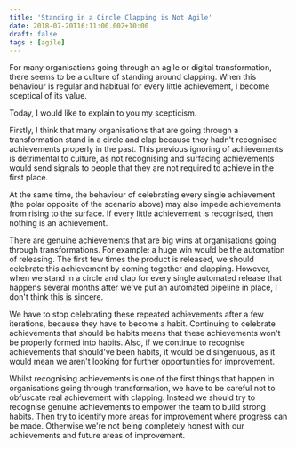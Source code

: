```yaml
---
title: 'Standing in a Circle Clapping is Not Agile'
date: 2018-07-20T16:11:00.002+10:00
draft: false
tags : [agile]
---
```


For many organisations going through an agile or digital transformation, there seems to be a culture of standing around clapping. When this behaviour is regular and habitual for every little achievement, I become sceptical of its value.  
  
Today, I would like to explain to you my scepticism.  
  
  
Firstly, I think that many organisations that are going through a transformation stand in a circle and clap because they hadn't recognised achievements properly in the past. This previous ignoring of achievements is detrimental to culture, as not recognising and surfacing achievements would send signals to people that they are not required to achieve in the first place.  
  
At the same time, the behaviour of celebrating every single achievement (the polar opposite of the scenario above) may also impede achievements from rising to the surface. If every little achievement is recognised, then nothing is an achievement.  
  
There are genuine achievements that are big wins at organisations going through transformations. For example: a huge win would be the automation of releasing. The first few times the product is released, we should celebrate this achievement by coming together and clapping. However, when we stand in a circle and clap for every single automated release that happens several months after we've put an automated pipeline in place, I don't think this is sincere.  
  
We have to stop celebrating these repeated achievements after a few iterations, because they have to become a habit. Continuing to celebrate achievements that should be habits means that these achievements won't be properly formed into habits. Also, if we continue to recognise achievements that should've been habits, it would be disingenuous, as it would mean we aren't looking for further opportunities for improvement.  
  
Whilst recognising achievements is one of the first things that happen in organisations going through transformation, we have to be careful not to obfuscate real achievement with clapping. Instead we should try to recognise genuine achievements to empower the team to build strong habits. Then try to identify more areas for improvement where progress can be made. Otherwise we're not being completely honest with our achievements and future areas of improvement.